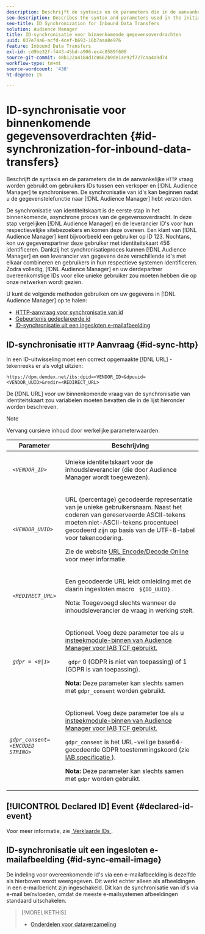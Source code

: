 ```yaml
---
description: Beschrijft de syntaxis en de parameters die in de aanvankelijke vraag van HTTP worden gebruikt om gebruikers IDs tussen een verkoper en Audience Manager te synchroniseren. De synchronisatie van id's kan beginnen nadat u uw gegevenstaxonomie naar Audience Manager verzendt.
seo-description: Describes the syntax and parameters used in the initial HTTP call to synchronize user IDs between a vendor and Audience Manager. ID synchronization can begin after you send your data taxonomy to Audience Manager.
seo-title: ID Synchronization for Inbound Data Transfers
solution: Audience Manager
title: ID-synchronisatie voor binnenkomende gegevensoverdrachten
uuid: 037e74a6-acfd-4cef-b693-16b7aaa8e976
feature: Inbound Data Transfers
exl-id: cd9be32f-f443-45bd-a906-ec4c8589f608
source-git-commit: 48b122a4184d1c0662b9de14e92f727caa4a9d74
workflow-type: tm+mt
source-wordcount: '430'
ht-degree: 1%

---
```


# ID-synchronisatie voor binnenkomende gegevensoverdrachten {#id-synchronization-for-inbound-data-transfers}

Beschrijft de syntaxis en de parameters die in de aanvankelijke `HTTP` vraag worden gebruikt om gebruikers IDs tussen een verkoper en [!DNL Audience Manager] te synchroniseren. De synchronisatie van id&#39;s kan beginnen nadat u de gegevenstelefunctie naar [!DNL Audience Manager] hebt verzonden.

De synchronisatie van identiteitskaart is de eerste stap in het binnenkomende, asynchrone proces van de gegevensoverdracht. In deze stap vergelijken [!DNL Audience Manager] en de leverancier ID&#39;s voor hun respectievelijke sitebezoekers en komen deze overeen. Een klant van [!DNL Audience Manager] kent bijvoorbeeld een gebruiker op ID 123. Nochtans, kon uw gegevenspartner deze gebruiker met identiteitskaart 456 identificeren. Dankzij het synchronisatieproces kunnen [!DNL Audience Manager] en een leverancier van gegevens deze verschillende id&#39;s met elkaar combineren en gebruikers in hun respectieve systemen identificeren. Zodra volledig, [!DNL Audience Manager] en uw derdepartner overeenkomstige IDs voor elke unieke gebruiker zou moeten hebben die op onze netwerken wordt gezien.

U kunt de volgende methoden gebruiken om uw gegevens in [!DNL Audience Manager] op te halen:

* [HTTP-aanvraag voor synchronisatie van id](../../../integration/sending-audience-data/batch-data-transfer-explained/id-sync-http.md#id-sync-http)
* [Gebeurtenis gedeclareerde id](../../../integration/sending-audience-data/batch-data-transfer-explained/id-sync-http.md#declared-id-event)
* [ID-synchronisatie uit een ingesloten e-mailafbeelding](../../../integration/sending-audience-data/batch-data-transfer-explained/id-sync-http.md#id-sync-email-image)

## ID-synchronisatie `HTTP` Aanvraag {#id-sync-http}

In een ID-uitwisseling moet een correct opgemaakte [!DNL URL] -tekenreeks er als volgt uitzien:

```
https://dpm.demdex.net/ibs:dpid=<VENDOR_ID>&dpuuid=<VENDOR_UUID>&redir=<REDIRECT_URL>
```

De [!DNL URL] voor uw binnenkomende vraag van de synchronisatie van identiteitskaart zou variabelen moeten bevatten die in de lijst hieronder worden beschreven.

>[!NOTE]
>
>Vervang cursieve inhoud door werkelijke parameterwaarden.

<table id="table_EB9F4246E2A34ABB8ED06EA458EB186F"> 
 <thead> 
  <tr> 
   <th colname="col1" class="entry"> Parameter </th> 
   <th colname="col2" class="entry"> Beschrijving </th> 
  </tr> 
 </thead>
 <tbody> 
  <tr> 
   <td colname="col1"> <code> <i>&lt;VENDOR_ID&gt;</i> </code> </td> 
   <td colname="col2"> <p>Unieke identiteitskaart voor de inhoudsleverancier (die door <span class="keyword"> Audience Manager </span> wordt toegewezen). </p> </td> 
  </tr> 
  <tr> 
   <td colname="col1"> <code> <i>&lt;VENDOR_UUID&gt;</i> </code> </td> 
   <td colname="col2"> <p>URL (percentage) gecodeerde representatie van je unieke gebruikersnaam. Naast het coderen van gereserveerde ASCII-tekens moeten niet-ASCII-tekens procentueel gecodeerd zijn op basis van de UTF-8-tabel voor tekencodering. </p> <p>Zie de website <a href="https://www.url-encode-decode.com" format="http" scope="external"> URL Encode/Decode Online </a> voor meer informatie. </p> </td> 
  </tr> 
  <tr> 
   <td colname="col1"> <code> <i>&lt;REDIRECT_URL&gt;</i> </code> </td> 
   <td colname="col2"> <p>Een gecodeerde URL leidt omleiding met de daarin ingesloten macro <code> ${DD_UUID}</code> . </p> <p>Nota: Toegevoegd slechts wanneer de inhoudsleverancier de vraag in werking stelt. </p> </td> 
  </tr> 
  <tr> 
   <td colname="col1"> <code> <i>gdpr = &lt;0|1&gt;</i> </code> </td> 
   <td colname="col2"> <p>Optioneel. Voeg deze parameter toe als u <a href="../../../overview/data-security-and-privacy/aam-iab-plugin.md"> insteekmodule-binnen van Audience Manager voor IAB TCF gebruikt.</a></p> <p><code> gdpr</code> 0 (GDPR is niet van toepassing) of 1 (GDPR is van toepassing). </p> <p> <b> Nota:</b> Deze parameter kan slechts samen met <code>gdpr_consent</code> worden gebruikt.</p></td> 
  </tr> 
  <tr> 
   <td colname="col1"> <code><i>gdpr_consent=&lt;ENCODED STRING&gt;</i> </code> </td> 
   <td colname="col2"> <p>Optioneel. Voeg deze parameter toe als u <a href="../../../overview/data-security-and-privacy/aam-iab-plugin.md"> insteekmodule-binnen van Audience Manager voor IAB TCF gebruikt.</a></p> <p><code>gdpr_consent</code> is het URL-veilige base64-gecodeerde GDPR toestemmingskoord (zie <a href="https://github.com/InteractiveAdvertisingBureau/GDPR-Transparency-and-Consent-Framework/blob/master/URL-based%20Consent%20Passing_%20Framework%20Guidance.md#specifications" format="http" scope="external"> IAB specificatie </a>). </p> <p> <b> Nota:</b> Deze parameter kan slechts samen met <code>gdpr</code> worden gebruikt.</p> </td> 
  </tr> 
 </tbody> 
</table>

## [!UICONTROL Declared ID] Event {#declared-id-event}

Voor meer informatie, zie [&#x200B; Verklaarde IDs &#x200B;](../../../features/declared-ids.md).

## ID-synchronisatie uit een ingesloten e-mailafbeelding {#id-sync-email-image}

De indeling voor overeenkomende id&#39;s via een e-mailafbeelding is dezelfde als hierboven wordt weergegeven. Dit werkt echter alleen als afbeeldingen in een e-mailbericht zijn ingeschakeld. Dit kan de synchronisatie van id&#39;s via e-mail beïnvloeden, omdat de meeste e-mailsystemen afbeeldingen standaard uitschakelen.

>[!MORELIKETHIS]
>
>* [Onderdelen voor dataverzameling](../../../reference/system-components/components-data-collection.md)
